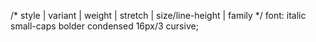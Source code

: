 /* style | variant | weight | stretch | size/line-height | family */
font: italic small-caps bolder condensed 16px/3 cursive;
